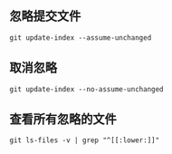 ## 忽略提交文件
```
git update-index --assume-unchanged
```

## 取消忽略
```
git update-index --no-assume-unchanged
```

## 查看所有忽略的文件
```
git ls-files -v | grep "^[[:lower:]]"
```